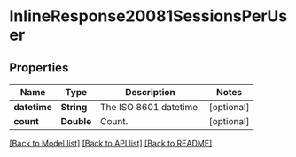 # InlineResponse20081SessionsPerUser

## Properties
Name | Type | Description | Notes
------------ | ------------- | ------------- | -------------
**datetime** | **String** | The ISO 8601 datetime. | [optional] 
**count** | **Double** | Count. | [optional] 

[[Back to Model list]](../README.md#documentation-for-models) [[Back to API list]](../README.md#documentation-for-api-endpoints) [[Back to README]](../README.md)


